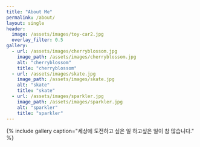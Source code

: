 ```yaml
---
title: "About Me"
permalink: /about/
layout: single
header:
  image: /assets/images/toy-car2.jpg
  overlay_filter: 0.5
gallery:
  - url: /assets/images/cherryblossom.jpg
    image_path: /assets/images/cherryblossom.jpg
    alt: "cherryblossom"
    title: "cherryblossom"
  - url: /assets/images/skate.jpg
    image_path: /assets/images/skate.jpg
    alt: "skate"
    title: "skate"
  - url: /assets/images/sparkler.jpg
    image_path: /assets/images/sparkler.jpg
    alt: "sparkler"
    title: "sparkler"
---
```


{% include gallery caption="세상에 도전하고 싶은 일 하고싶은 일이 참 많습니다." %}
